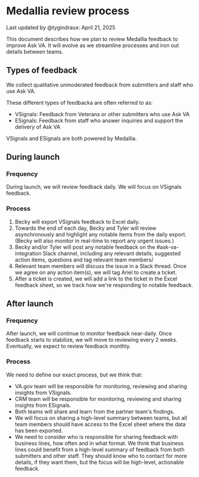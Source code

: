 # Medallia review process

Last updated by @tygindraux: April 21, 2025

This document describes how we plan to review Medallia feedback to improve Ask VA. It will evolve as we streamline processes and iron out details between teams.

## Types of feedback

We collect qualitative unmoderated feedback from submitters and staff who use Ask VA.

These different types of feedbacka are often referred to as:

- VSignals: Feedback from Veterans or other submitters who use Ask VA
- ESignals: Feedback from staff who answer inquiries and support the delivery of Ask VA

VSignals and ESignals are both powered by Medallia.

## During launch

### Frequency

During launch, we will review feedback daily. We will focus on VSignals feedback.

### Process

1. Becky will export VSignals feedback to Excel daily.
2. Towards the   end of each day, Becky and Tyler will review asynchronously and highlight any notable items from the daily export. (Becky will also monitor in real-time to report any urgent issues.)
3. Becky and/or Tyler will post any notable feedback on the #ask-va-integration Slack channel, including any relevant details, suggested action items, questions and tag relevant team members/
4. Relevant team members will discuss the issue in a Slack thread. Once we agree on any action item(s), we will tag Ariel to create a ticket.
5. After a ticket is created, we will add a link to the ticket in the Excel feedback sheet, so we track how we're responding to notable feedback.

## After launch

### Frequency

After launch, we will continue to monitor feedback near-daily. Once feedback starts to stabilize, we will move to reviewing every 2 weeks. Eventually, we expect to review feedback monthly.

### Process

We need to define our exact process, but we think that:

- VA.gov team will be responsible for monitoring, reviewing and sharing insights from VSignals.
- CRM team will be responsible for monitoring, reviewing and sharing insights from ESignals.
- Both teams will share and learn from the partner team's findings.
- We will focus on sharing a high-level summary between teams, but all team members should have access to the Excel sheet where the data has been exported.
- We need to consider who is responsible for sharing feedback with business lines, how often and in what format. We think that business lines could benefit from a high-level summary of feedback from both submitters and other staff. They should know who to contact for more details, if they want them, but the focus will be high-level, actionable feedback.
